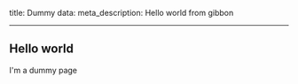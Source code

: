title: Dummy
data:
  meta_description: Hello world from gibbon

---

## Hello world

I'm a dummy page
